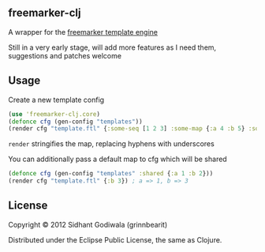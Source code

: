 ## freemarker-clj

A wrapper for the [freemarker template engine](http://freemarker.sourceforge.net/)

Still in a very early stage, will add more features as I need them, suggestions and patches welcome

## Usage


Create a new template config

```clojure
(use 'freemarker-clj.core)
(defonce cfg (gen-config "templates"))
(render cfg "template.ftl" {:some-seq [1 2 3] :some-map {:a 4 :b 5} :some-fn inc})
```

`render` stringifies the map, replacing hyphens with underscores

You can additionally pass a default map to cfg which will be shared

```clojure
(defonce cfg (gen-config "templates" :shared {:a 1 :b 2}))
(render cfg "template.ftl" {:b 3}) ; a => 1, b => 3
```

## License

Copyright © 2012 Sidhant Godiwala (grinnbearit)

Distributed under the Eclipse Public License, the same as Clojure.
